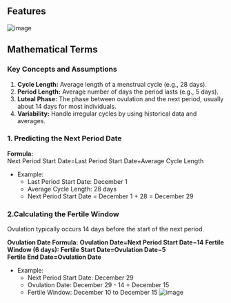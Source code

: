 ## Features
![image](https://github.com/user-attachments/assets/d5b8bf71-fd52-4241-93c8-aa6483dae729)

## Mathematical Terms
### **Key Concepts and Assumptions**
1. **Cycle Length:** Average length of a menstrual cycle (e.g., 28 days).
2. **Period Length:** Average number of days the period lasts (e.g., 5 days).
3. **Luteal Phase:** The phase between ovulation and the next period, usually about 14 days for most individuals.
4. **Variability:** Handle irregular cycles by using historical data and averages.
   
### **1. Predicting the Next Period Date**

**Formula:** Next Period Start Date=Last Period Start Date+Average Cycle Length

- Example:
  - Last Period Start Date: December 1
  - Average Cycle Length: 28 days
  - Next Period Start Date = December 1 + 28 = December 29

### **2.Calculating the Fertile Window**

Ovulation typically occurs 14 days before the start of the next period.

**Ovulation Date Formula:**
**Ovulation Date=Next Period Start Date−14**
**Fertile Window (6 days):** 
**Fertile Start Date=Ovulation Date−5**
**Fertile End Date=Ovulation Date**

- Example:
  - Next Period Start Date: December 29
  - Ovulation Date: December 29 - 14 = December 15
  - Fertile Window: December 10 to December 15
![image](https://github.com/user-attachments/assets/6513d310-326b-44b8-a8ac-4b8fa766f6b0)

